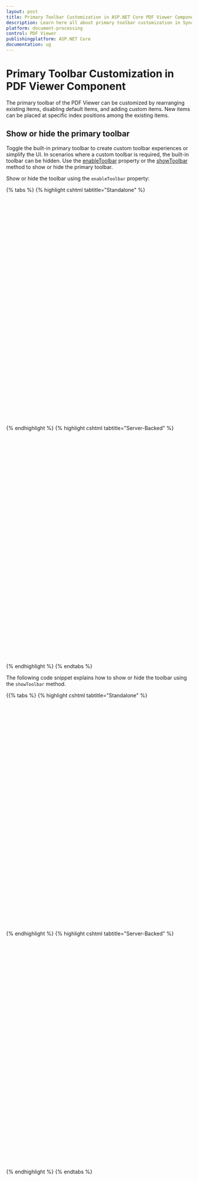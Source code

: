 ```yaml
---
layout: post
title: Primary Toolbar Customization in ASP.NET Core PDF Viewer Component | Syncfusion
description: Learn here all about primary toolbar customization in Syncfusion ASP.NET Core PDF Viewer component of Syncfusion Essential JS 2 and more.
platform: document-processing
control: PDF Viewer
publishingplatform: ASP.NET Core
documentation: ug
---
```


# Primary Toolbar Customization in PDF Viewer Component

The primary toolbar of the PDF Viewer can be customized by rearranging existing items, disabling default items, and adding custom items. New items can be placed at specific index positions among the existing items.

## Show or hide the primary toolbar

Toggle the built-in primary toolbar to create custom toolbar experiences or simplify the UI. In scenarios where a custom toolbar is required, the built-in toolbar can be hidden. Use the [enableToolbar](https://help.syncfusion.com/cr/aspnetcore-js2/syncfusion.ej2.pdfviewer.pdfviewer.html#Syncfusion_EJ2_PdfViewer_PdfViewer_EnableToolbar) property or the [showToolbar](https://ej2.syncfusion.com/javascript/documentation/api/pdfviewer/toolbar/#showtoolbar) method to show or hide the primary toolbar.

Show or hide the toolbar using the `enableToolbar` property:

{% tabs %}
{% highlight cshtml tabtitle="Standalone" %}

<div style="width:100%;height:600px">
    <ejs-pdfviewer id="pdfviewer"
                   documentPath="https://cdn.syncfusion.com/content/pdf/pdf-succinctly.pdf"
                   enableToolbar="true">
    </ejs-pdfviewer>
</div>

{% endhighlight %}
{% highlight cshtml tabtitle="Server-Backed" %}

<div style="width:100%;height:600px">
    <ejs-pdfviewer id="pdfviewer"
                   serviceUrl='/Index'
                   documentPath="https://cdn.syncfusion.com/content/pdf/pdf-succinctly.pdf"
                   enableToolbar="true">
    </ejs-pdfviewer>
</div>

{% endhighlight %}
{% endtabs %}

The following code snippet explains how to show or hide the toolbar using the `showToolbar` method.

{{% tabs %}
{% highlight cshtml tabtitle="Standalone" %}

<div style="width:100%;height:600px">
    <ejs-pdfviewer id="pdfviewer"
                   style="height:600px"
                   documentPath="https://cdn.syncfusion.com/content/pdf/pdf-succinctly.pdf"
                   documentLoad="showToolbar">
    </ejs-pdfviewer>
</div>

<script>
    function showToolbar() {
        var pdfViewer = document.getElementById('pdfviewer').ej2_instances[0];
        pdfViewer.toolbar.showToolbar(false);
    }
</script>

{% endhighlight %}
{% highlight cshtml tabtitle="Server-Backed" %}

<div style="width:100%;height:600px">
    <ejs-pdfviewer id="pdfviewer"
                   style="height:600px"
                   serviceUrl="/api/PdfViewer"
                   documentPath="https://cdn.syncfusion.com/content/pdf/pdf-succinctly.pdf"
                   documentLoad="showToolbar">
    </ejs-pdfviewer>
</div>

<script>
    function showToolbar() {
        var pdfViewer = document.getElementById('pdfviewer').ej2_instances[0];
        pdfViewer.toolbar.showToolbar(false);
    }
</script>

{% endhighlight %}
{% endtabs %}
